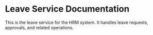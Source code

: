 # Leave Service Documentation 
This is the leave service for the HRM system. It handles leave requests, approvals, and related operations. 
